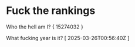 # Fuck the rankings

Who the hell am I?
{ 15274032 }

What fucking year is it?
[ 2025-03-26T00:56:40Z ]
